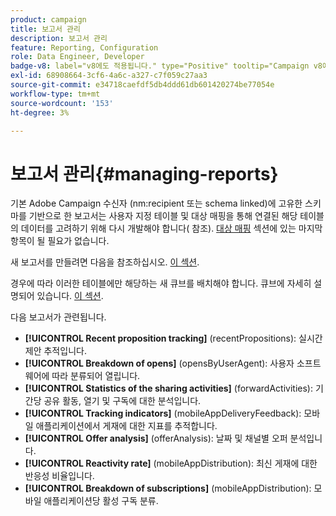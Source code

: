 ```yaml
---
product: campaign
title: 보고서 관리
description: 보고서 관리
feature: Reporting, Configuration
role: Data Engineer, Developer
badge-v8: label="v8에도 적용됩니다." type="Positive" tooltip="Campaign v8에도 적용됩니다."
exl-id: 68908664-3cf6-4a6c-a327-c7f059c27aa3
source-git-commit: e34718caefdf5db4ddd61db601420274be77054e
workflow-type: tm+mt
source-wordcount: '153'
ht-degree: 3%

---
```


# 보고서 관리{#managing-reports}



기본 Adobe Campaign 수신자 (nm:recipient 또는 schema linked)에 고유한 스키마를 기반으로 한 보고서는 사용자 지정 테이블 및 대상 매핑을 통해 연결된 해당 테이블의 데이터를 고려하기 위해 다시 개발해야 합니다( 참조). [대상 매핑](../../configuration/using/target-mapping.md) 섹션에 있는 마지막 항목이 될 필요가 없습니다.

새 보고서를 만들려면 다음을 참조하십시오. [이 섹션](../../reporting/using/about-reports-creation-in-campaign.md).

경우에 따라 이러한 테이블에만 해당하는 새 큐브를 배치해야 합니다. 큐브에 자세히 설명되어 있습니다. [이 섹션](../../reporting/using/ac-cubes.md).

다음 보고서가 관련됩니다.

* **[!UICONTROL Recent proposition tracking]** (recentPropositions): 실시간 제안 추적입니다.
* **[!UICONTROL Breakdown of opens]** (opensByUserAgent): 사용자 소프트웨어에 따라 분류되어 열립니다.
* **[!UICONTROL Statistics of the sharing activities]** (forwardActivities): 기간당 공유 활동, 열기 및 구독에 대한 분석입니다.
* **[!UICONTROL Tracking indicators]** (mobileAppDeliveryFeedback): 모바일 애플리케이션에서 게재에 대한 지표를 추적합니다.
* **[!UICONTROL Offer analysis]** (offerAnalysis): 날짜 및 채널별 오퍼 분석입니다.
* **[!UICONTROL Reactivity rate]** (mobileAppDistribution): 최신 게재에 대한 반응성 비율입니다.
* **[!UICONTROL Breakdown of subscriptions]** (mobileAppDistribution): 모바일 애플리케이션당 활성 구독 분류.
